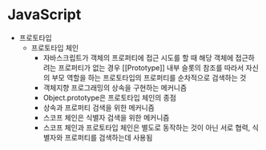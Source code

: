 # JavaScript
* 프로토타입
  - 프로토타입 체인
    - 자바스크립트가 객체의 프로퍼티에 접근 시도를 할 때 해당 객체에 접근하려는 프로퍼티가 없는 경우 [[Prototype]] 내부 슬롯의 참조를 따라서 자신의 부모 역할을 하는 프로토타입의 프로퍼티를 순차적으로 검색하는 것
    - 객체지향 프로그래밍의 상속을 구현하는 메커니즘
    - Object.prototype은 프로토타입 체인의 종점
    - 상속과 프로퍼티 검색을 위한 메커니즘
    - 스코프 체인은 식별자 검색을 위한 메커니즘
    - 스코프 체인과 프로토타입 체인은 별도로 동작하는 것이 아닌 서로 협력, 식별자와 프로퍼티를 검색하는데 사용됨